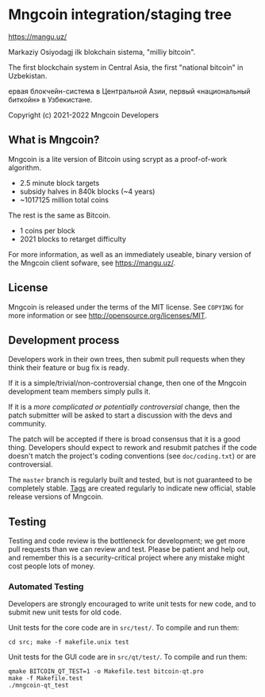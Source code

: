 Mngcoin integration/staging tree
================================

https://mangu.uz/

Markaziy Osiyodagj ilk blokchain sistema, "milliy bitcoin".

The first blockchain system in Central Asia, the first "national bitcoin" in Uzbekistan.

ервая блокчейн-система в Центральной Азии, первый «национальный биткойн» в Узбекистане.

Copyright (c) 2021-2022 Mngcoin Developers

What is Mngcoin?
----------------

Mngcoin is a lite version of Bitcoin using scrypt as a proof-of-work algorithm.
 - 2.5 minute block targets
 - subsidy halves in 840k blocks (~4 years)
 - ~1017125 million total coins

The rest is the same as Bitcoin.
 - 1 coins per block
 - 2021 blocks to retarget difficulty

For more information, as well as an immediately useable, binary version of
the Mngcoin client sofware, see https://mangu.uz/.

License
-------

Mngcoin is released under the terms of the MIT license. See `COPYING` for more
information or see http://opensource.org/licenses/MIT.

Development process
-------------------

Developers work in their own trees, then submit pull requests when they think
their feature or bug fix is ready.

If it is a simple/trivial/non-controversial change, then one of the Mngcoin
development team members simply pulls it.

If it is a *more complicated or potentially controversial* change, then the patch
submitter will be asked to start a discussion with the devs and community.

The patch will be accepted if there is broad consensus that it is a good thing.
Developers should expect to rework and resubmit patches if the code doesn't
match the project's coding conventions (see `doc/coding.txt`) or are
controversial.

The `master` branch is regularly built and tested, but is not guaranteed to be
completely stable. [Tags](https://github.com/mngcoin-project/mngcoin/tags) are created
regularly to indicate new official, stable release versions of Mngcoin.

Testing
-------

Testing and code review is the bottleneck for development; we get more pull
requests than we can review and test. Please be patient and help out, and
remember this is a security-critical project where any mistake might cost people
lots of money.

### Automated Testing

Developers are strongly encouraged to write unit tests for new code, and to
submit new unit tests for old code.

Unit tests for the core code are in `src/test/`. To compile and run them:

    cd src; make -f makefile.unix test

Unit tests for the GUI code are in `src/qt/test/`. To compile and run them:

    qmake BITCOIN_QT_TEST=1 -o Makefile.test bitcoin-qt.pro
    make -f Makefile.test
    ./mngcoin-qt_test

